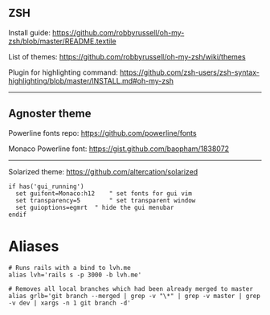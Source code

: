 ZSH
---

Install guide: https://github.com/robbyrussell/oh-my-zsh/blob/master/README.textile

List of themes: https://github.com/robbyrussell/oh-my-zsh/wiki/themes

Plugin for highlighting command: https://github.com/zsh-users/zsh-syntax-highlighting/blob/master/INSTALL.md#oh-my-zsh

---

Agnoster theme
--------------

Powerline fonts repo: https://github.com/powerline/fonts

Monaco Powerline font: https://gist.github.com/baopham/1838072

---

Solarized theme: https://github.com/altercation/solarized

    if has('gui_running')
      set guifont=Monaco:h12    " set fonts for gui vim
      set transparency=5        " set transparent window
      set guioptions=egmrt  " hide the gui menubar
    endif


# Aliases

```
# Runs rails with a bind to lvh.me
alias lvh='rails s -p 3000 -b lvh.me'

# Removes all local branches which had been already merged to master
alias grlb='git branch --merged | grep -v "\*" | grep -v master | grep -v dev | xargs -n 1 git branch -d'
```
